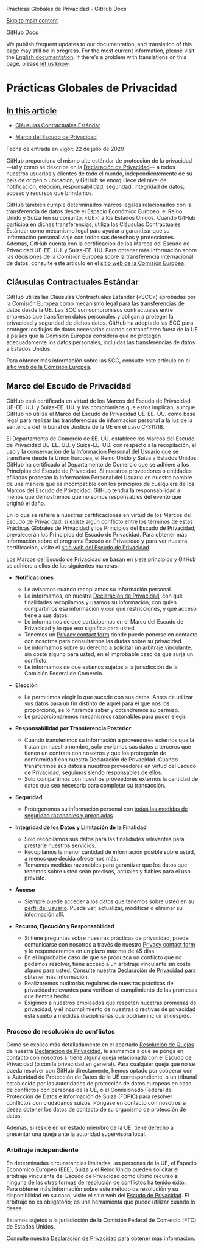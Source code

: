 Prácticas Globales de Privacidad - GitHub Docs

[Skip to main content](#main-content)

[](/es)[GitHub Docs](/es)

We publish frequent updates to our documentation, and translation of this page may still be in progress. For the most current information, please visit the [English documentation](/en). If there's a problem with translations on this page, please [let us know](https://github.com/contact?form[subject]=translation%20issue%20on%20docs.github.com&form[comments]=).

Prácticas Globales de Privacidad
==========

[In this article](/site-policy/privacy-policies/global-privacy-practices#in-this-article)
----------

* [Cláusulas Contractuales Estándar](#cláusulas-contractuales-estándar)

* [Marco del Escudo de Privacidad](#marco-del-escudo-de-privacidad)

Fecha de entrada en vigor: 22 de julio de 2020

GitHub proporciona el mismo alto estándar de protección de la privacidad —tal y como se describe en la [Declaración de Privacidad](/es/github/site-policy/github-privacy-statement#githubs-global-privacy-practices)— a todos nuestros usuarios y clientes de todo el mundo, independientemente de su país de origen o ubicación, y GitHub se enorgullece del nivel de notificación, elección, responsabilidad, seguridad, integridad de datos, acceso y recursos que brindamos.

GitHub también cumple determinados marcos legales relacionados con la transferencia de datos desde el Espacio Económico Europeo, el Reino Unido y Suiza (en su conjunto, «UE») a los Estados Unidos. Cuando GitHub participa en dichas transferencias, utiliza las Cláusulas Contractuales Estándar como mecanismo legal para ayudar a garantizar que su información personal viaje con todos sus derechos y protecciones. Además, GitHub cuenta con la certificación de los Marcos del Escudo de Privacidad UE-EE. UU. y Suiza-EE. UU. Para obtener más información sobre las decisiones de la Comisión Europea sobre la transferencia internacional de datos, consulte este artículo en el [sitio web de la Comisión Europea](https://ec.europa.eu/info/law/law-topic/data-protection/international-dimension-data-protection_en).

[](#cláusulas-contractuales-estándar)[]()Cláusulas Contractuales Estándar
----------

GitHub utiliza las Cláusulas Contractuales Estándar («SCC») aprobadas por la Comisión Europea como mecanismo legal para las transferencias de datos desde la UE. Las SCC son compromisos contractuales entre empresas que transfieren datos personales y obligan a proteger la privacidad y seguridad de dichos datos. GitHub ha adoptado las SCC para proteger los flujos de datos necesarios cuando se transfieren fuera de la UE a países que la Comisión Europea considera que no protegen adecuadamente los datos personales, incluidas las transferencias de datos a Estados Unidos.

Para obtener más información sobre las SCC, consulte este artículo en el [sitio web de la Comisión Europea](https://ec.europa.eu/info/law/law-topic/data-protection/international-dimension-data-protection/standard-contractual-clauses-scc_en).

[](#marco-del-escudo-de-privacidad)[]()Marco del Escudo de Privacidad
----------

GitHub está certificada en virtud de los Marcos del Escudo de Privacidad UE-EE. UU. y Suiza-EE. UU. y los compromisos que estos implican, aunque GitHub no utiliza el Marco del Escudo de Privacidad UE-EE. UU. como base legal para realizar las transferencias de información personal a la luz de la sentencia del Tribunal de Justicia de la UE en el caso C-311/18.

El Departamento de Comercio de EE. UU. establece los Marcos del Escudo de Privacidad UE-EE. UU. y Suiza-EE. UU. con respecto a la recopilación, el uso y la conservación de la Información Personal del Usuario que se transfiere desde la Unión Europea, el Reino Unido y Suiza a Estados Unidos. GitHub ha certificado al Departamento de Comercio que se adhiere a los Principios del Escudo de Privacidad. Si nuestros proveedores o entidades afiliadas procesan la Información Personal del Usuario en nuestro nombre de una manera que es incompatible con los principios de cualquiera de los Marcos del Escudo de Privacidad, GitHub tendrá la responsabilidad a menos que demostremos que no somos responsables del evento que originó el daño.

En lo que se refiere a nuestras certificaciones en virtud de los Marcos del Escudo de Privacidad, si existe algún conflicto entre los términos de estas Prácticas Globales de Privacidad y los Principios del Escudo de Privacidad, prevalecerán los Principios del Escudo de Privacidad. Para obtener más información sobre el programa Escudo de Privacidad y para ver nuestra certificación, visite el [sitio web del Escudo de Privacidad](https://www.privacyshield.gov/).

Los Marcos del Escudo de Privacidad se basan en siete principios y GitHub se adhiere a ellos de las siguientes maneras:

* **Notificaciones**
  * Le avisamos cuando recopilamos su información personal.
  * Le informamos, en nuestra [Declaración de Privacidad](/es/articles/github-privacy-statement), con qué finalidades recopilamos y usamos su información, con quién compartimos esa información y con qué restricciones, y qué acceso tiene a sus datos.
  * Le informamos de que participamos en el Marco del Escudo de Privacidad y lo que eso significa para usted.
  * Tenemos un [Privacy contact form](https://github.com/contact/privacy) donde puede ponerse en contacto con nosotros para consultarnos las dudas sobre su privacidad.
  * Le informamos sobre su derecho a solicitar un arbitraje vinculante, sin coste alguno para usted, en el improbable caso de que surja un conflicto.
  * Le informamos de que estamos sujetos a la jurisdicción de la Comisión Federal de Comercio.

* **Elección**
  * Le permitimos elegir lo que sucede con sus datos. Antes de utilizar sus datos para un fin distinto de aquel para el que nos los proporcionó, se lo haremos saber y obtendremos su permiso.
  * Le proporcionaremos mecanismos razonables para poder elegir.

* **Responsabilidad por Transferencia Posterior**
  * Cuando transferimos su información a proveedores externos que la tratan en nuestro nombre, solo enviamos sus datos a terceros que tienen un contrato con nosotros y que los protegerán de conformidad con nuestra Declaración de Privacidad. Cuando transferimos sus datos a nuestros proveedores en virtud del Escudo de Privacidad, seguimos siendo responsables de ellos.
  * Solo compartimos con nuestros proveedores externos la cantidad de datos que sea necesaria para completar su transacción.

* **Seguridad**
  * Protegeremos su información personal con [todas las medidas de seguridad razonables y apropiadas](https://github.com/security).

* **Integridad de los Datos y Limitación de la Finalidad**
  * Solo recopilamos sus datos para las finalidades relevantes para prestarle nuestros servicios.
  * Recopilamos la menor cantidad de información posible sobre usted, a menos que decida ofrecernos más.
  * Tomamos medidas razonables para garantizar que los datos que tenemos sobre usted sean precisos, actuales y fiables para el uso previsto.

* **Acceso**
  * Siempre puede acceder a los datos que tenemos sobre usted en su [perfil del usuario](https://github.com/settings/profile). Puede ver, actualizar, modificar o eliminar su información allí.

* **Recurso, Ejecución y Responsabilidad**
  * Si tiene preguntas sobre nuestras prácticas de privacidad, puede comunicarse con nosotros a través de nuestro [Privacy contact form](https://github.com/contact/privacy) y le responderemos en un plazo máximo de 45 días.
  * En el improbable caso de que se produzca un conflicto que no podamos resolver, tiene acceso a un arbitraje vinculante sin coste alguno para usted. Consulte nuestra [Declaración de Privacidad](/es/articles/github-privacy-statement) para obtener más información.
  * Realizaremos auditorías regulares de nuestras prácticas de privacidad relevantes para verificar el cumplimiento de las promesas que hemos hecho.
  * Exigimos a nuestros empleados que respeten nuestras promesas de privacidad, y el incumplimiento de nuestras directivas de privacidad está sujeto a medidas disciplinarias que podrían incluir el despido.

### [](#proceso-de-resolución-de-conflictos)[]()Proceso de resolución de conflictos ###

Como se explica más detalladamente en el apartado [Resolución de Quejas](/es/github/site-policy/github-privacy-statement#resolving-complaints) de nuestra [Declaración de Privacidad](/es/github/site-policy/github-privacy-statement), le animamos a que se ponga en contacto con nosotros si tiene alguna queja relacionada con el Escudo de Privacidad (o con la privacidad en general). Para cualquier queja que no se pueda resolver con GitHub directamente, hemos optado por cooperar con la Autoridad de Protección de Datos de la UE correspondiente, o un tribunal establecido por las autoridades de protección de datos europeas en caso de conflictos con personas de la UE, o el Comisionado Federal de Protección de Datos e Información de Suiza (FDPIC) para resolver conflictos con ciudadanos suizos. Póngase en contacto con nosotros si desea obtener los datos de contacto de su organismo de protección de datos.

Además, si reside en un estado miembro de la UE, tiene derecho a presentar una queja ante la autoridad supervisora local.

### [](#arbitraje-independiente)[]()Arbitraje independiente ###

En determinadas circunstancias limitadas, las personas de la UE, el Espacio Económico Europeo (EEE), Suiza y el Reino Unido pueden solicitar el arbitraje vinculante del Escudo de Privacidad como último recurso si ninguna de las otras formas de resolución de conflictos ha tenido éxito. Para obtener más información sobre este método de resolución y su disponibilidad en su caso, visite el sitio web del [Escudo de Privacidad](https://www.privacyshield.gov/article?id=ANNEX-I-introduction). El arbitraje no es obligatorio; es una herramienta que puede utilizar cuando lo desee.

Estamos sujetos a la jurisdicción de la Comisión Federal de Comercio (FTC) de Estados Unidos.

Consulte nuestra [Declaración de Privacidad](/es/articles/github-privacy-statement) para obtener más información.
